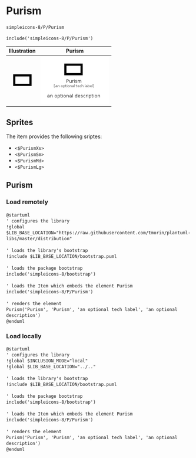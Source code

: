 # Purism


```text
simpleicons-8/P/Purism
```

```text
include('simpleicons-8/P/Purism')
```



| Illustration | Purism |
| :---: | :---: |
| ![illustration for Illustration](../../simpleicons-8/P/Purism.png) | ![illustration for Purism](../../simpleicons-8/P/Purism.Local.png) |



## Sprites
The item provides the following sriptes:

- `<$PurismXs>`
- `<$PurismSm>`
- `<$PurismMd>`
- `<$PurismLg>`





## Purism

### Load remotely
```plantuml
@startuml
' configures the library
!global $LIB_BASE_LOCATION="https://raw.githubusercontent.com/tmorin/plantuml-libs/master/distribution"

' loads the library's bootstrap
!include $LIB_BASE_LOCATION/bootstrap.puml

' loads the package bootstrap
include('simpleicons-8/bootstrap')

' loads the Item which embeds the element Purism
include('simpleicons-8/P/Purism')

' renders the element
Purism('Purism', 'Purism', 'an optional tech label', 'an optional description')
@enduml
```

### Load locally
```plantuml
@startuml
' configures the library
!global $INCLUSION_MODE="local"
!global $LIB_BASE_LOCATION="../.."

' loads the library's bootstrap
!include $LIB_BASE_LOCATION/bootstrap.puml

' loads the package bootstrap
include('simpleicons-8/bootstrap')

' loads the Item which embeds the element Purism
include('simpleicons-8/P/Purism')

' renders the element
Purism('Purism', 'Purism', 'an optional tech label', 'an optional description')
@enduml
```

